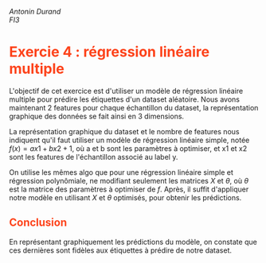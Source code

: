 _Antonin Durand_ <br>
_FI3_

<h1 style='text-align:left; color:#fd441c'> Exercie 4 : régression linéaire multiple </h1>

L'objectif de cet exercice est d'utiliser un modèle de régression linéaire multiple pour prédire les étiquettes d'un dataset aléatoire.
Nous avons maintenant 2 features pour chaque échantillon du dataset, la représentation graphique des données se fait ainsi en 3 dimensions.


La représentation graphique du dataset et le nombre de features nous indiquent qu'il faut utiliser un modèle de régression linéaire simple, notée $f(x) = ax1 + bx2 + 1$, où a et b sont les paramètres à optimiser, et x1 et x2 sont les features de l'échantillon associé au label y.

On utilise les mêmes algo que pour une régression linéaire simple et régression polynômiale, ne modifiant seulement les matrices $X$ et $\theta$, où $\theta$ est la matrice des paramètres à optimiser de $f$.
Après, il suffit d'appliquer notre modèle en utilisant $X$ et $\theta$ optimisés, pour obtenir les prédictions.

<h2 style='text-align:left; color:#fd441c'> Conclusion </h1>

En représentant graphiquement les prédictions du modèle, on constate que ces dernières sont fidèles aux étiquettes à prédire de notre dataset.